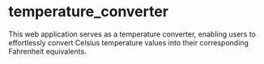 # temperature_converter
This web application serves as a temperature converter, enabling users to effortlessly convert Celsius temperature values into their corresponding Fahrenheit equivalents.
